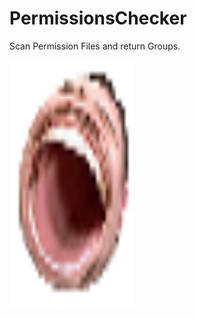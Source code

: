 # PermissionsChecker

Scan Permission Files and return Groups.

<img src="button.png" alt="Hey" style="width:200px;height:400px;">

